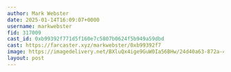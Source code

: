 ```yaml
---
author: Mark Webster
date: 2025-01-14T16:09:07+0000
username: markwebster
fid: 317009
cast_id: 0xb99392f771d5f160e7c5807b0624f5b949a59dbd
cast: https://farcaster.xyz/markwebster/0xb99392f7
image: https://imagedelivery.net/BXluQx4ige9GuW0Ia56BHw/24d40a63-872a-44c9-c0cc-036e29a47a00/original
layout: post
---
```


<img src='https://imagedelivery.net/BXluQx4ige9GuW0Ia56BHw/24d40a63-872a-44c9-c0cc-036e29a47a00/original' alt='' referrerpolicy='no-referrer'/>
